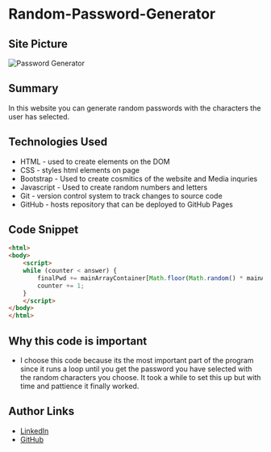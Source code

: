 # Random-Password-Generator

## Site Picture
![Password Generator](./assets/example.gif)

## Summary 
In this website you can generate random passwords with the characters the user has selected.



## Technologies Used
- HTML - used to create elements on the DOM
- CSS - styles html elements on page
- Bootstrap - Used to create cosmitics of the website and Media inquries
- Javascript - Used to create random numbers and letters
- Git - version control system to track changes to source code
- GitHub - hosts repository that can be deployed to GitHub Pages



## Code Snippet
```html
<html>
<body>
    <script>
    while (counter < answer) {
        finalPwd += mainArrayContainer[Math.floor(Math.random() * mainArrayContainer.length)];
        counter += 1;
    }
    </script>
</body>
</html>
```
## Why this code is important
- I choose this code because its the most important part of the program since it runs a loop until you get the password you have selected with the random characters you choose. It took a while to set this up but with time and pattience it finally worked.
## Author Links
- [LinkedIn](linkedin.com/in/andres-felipe-jimenez-ferreira-b67a35192)
- [GitHub](https://github.com/AndresF97)